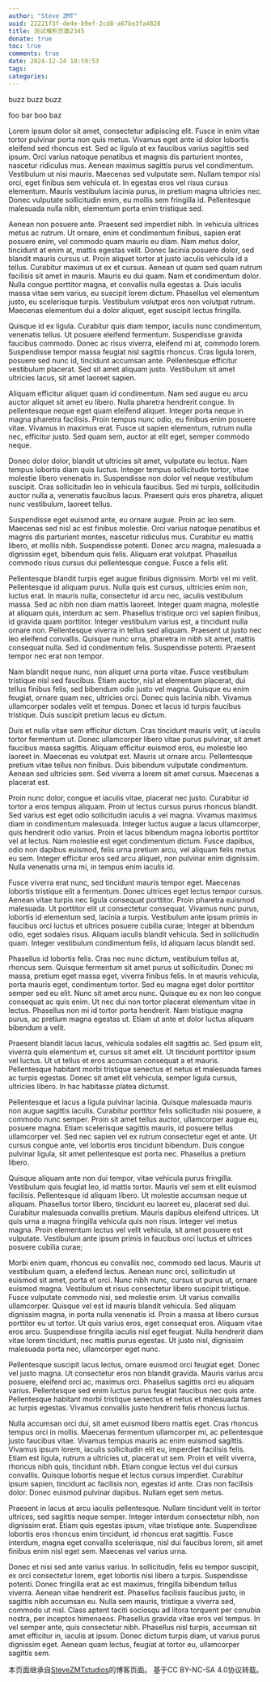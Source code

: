 ```yaml
---
author: "Steve ZMT"
uuid: 22221f3f-de4e-b9ef-2cd8-a67be3fa4828
title: 测试堆积页面2345
donate: true
toc: true
comments: true
date: 2024-12-24 18:59:53
tags:
categories:
---
```


buzz buzz buzz
<!-- write excerpt here -->

<!--more-->

foo 
bar
boo
baz

Lorem ipsum dolor sit amet, consectetur adipiscing elit. Fusce in enim vitae tortor pulvinar porta non quis metus. Vivamus eget ante id dolor lobortis eleifend sed rhoncus est. Sed ac ligula at ex faucibus varius sagittis sed ipsum. Orci varius natoque penatibus et magnis dis parturient montes, nascetur ridiculus mus. Aenean maximus sagittis purus vel condimentum. Vestibulum ut nisi mauris. Maecenas sed vulputate sem. Nullam tempor nisi orci, eget finibus sem vehicula et. In egestas eros vel risus cursus elementum. Mauris vestibulum lacinia purus, in pretium magna ultricies nec. Donec vulputate sollicitudin enim, eu mollis sem fringilla id. Pellentesque malesuada nulla nibh, elementum porta enim tristique sed.

Aenean non posuere ante. Praesent sed imperdiet nibh. In vehicula ultrices metus ac rutrum. Ut ornare, enim et condimentum finibus, sapien erat posuere enim, vel commodo quam mauris eu diam. Nam metus dolor, tincidunt at enim at, mattis egestas velit. Donec lacinia posuere dolor, sed blandit mauris cursus ut. Proin aliquet tortor at justo iaculis vehicula id a tellus. Curabitur maximus ut ex et cursus. Aenean ut quam sed quam rutrum facilisis sit amet in mauris. Mauris eu dui quam. Nam et condimentum dolor. Nulla congue porttitor magna, et convallis nulla egestas a. Duis iaculis massa vitae sem varius, eu suscipit lorem dictum. Phasellus vel elementum justo, eu scelerisque turpis. Vestibulum volutpat eros non volutpat rutrum. Maecenas elementum dui a dolor aliquet, eget suscipit lectus fringilla.

Quisque id ex ligula. Curabitur quis diam tempor, iaculis nunc condimentum, venenatis tellus. Ut posuere eleifend fermentum. Suspendisse gravida faucibus commodo. Donec ac risus viverra, eleifend mi at, commodo lorem. Suspendisse tempor massa feugiat nisl sagittis rhoncus. Cras ligula lorem, posuere sed nunc id, tincidunt accumsan ante. Pellentesque efficitur vestibulum placerat. Sed sit amet aliquam justo. Vestibulum sit amet ultricies lacus, sit amet laoreet sapien.

Aliquam efficitur aliquet quam id condimentum. Nam sed augue eu arcu auctor aliquet sit amet eu libero. Nulla pharetra hendrerit congue. In pellentesque neque eget quam eleifend aliquet. Integer porta neque in magna pharetra facilisis. Proin tempus nunc odio, eu finibus enim posuere vitae. Vivamus in maximus erat. Fusce ut sapien elementum, rutrum nulla nec, efficitur justo. Sed quam sem, auctor at elit eget, semper commodo neque.

Donec dolor dolor, blandit ut ultricies sit amet, vulputate eu lectus. Nam tempus lobortis diam quis luctus. Integer tempus sollicitudin tortor, vitae molestie libero venenatis in. Suspendisse non dolor vel neque vestibulum suscipit. Cras sollicitudin leo in vehicula faucibus. Sed mi turpis, sollicitudin auctor nulla a, venenatis faucibus lacus. Praesent quis eros pharetra, aliquet nunc vestibulum, laoreet tellus.

Suspendisse eget euismod ante, eu ornare augue. Proin ac leo sem. Maecenas sed nisl ac est finibus molestie. Orci varius natoque penatibus et magnis dis parturient montes, nascetur ridiculus mus. Curabitur eu mattis libero, et mollis nibh. Suspendisse potenti. Donec arcu magna, malesuada a dignissim eget, bibendum quis felis. Aliquam erat volutpat. Phasellus commodo risus cursus dui pellentesque congue. Fusce a felis elit.

Pellentesque blandit turpis eget augue finibus dignissim. Morbi vel mi velit. Pellentesque id aliquam purus. Nulla quis est cursus, ultricies enim non, luctus erat. In mauris nulla, consectetur id arcu nec, iaculis vestibulum massa. Sed ac nibh non diam mattis laoreet. Integer quam magna, molestie at aliquam quis, interdum ac sem. Phasellus tristique orci vel sapien finibus, id gravida quam porttitor. Integer vestibulum varius est, a tincidunt nulla ornare non. Pellentesque viverra in tellus sed aliquam. Praesent ut justo nec leo eleifend convallis. Quisque nunc urna, pharetra in nibh sit amet, mattis consequat nulla. Sed id condimentum felis. Suspendisse potenti. Praesent tempor nec erat non tempor.

Nam blandit neque nunc, non aliquet urna porta vitae. Fusce vestibulum tristique nisl sed faucibus. Etiam auctor, nisl at elementum placerat, dui tellus finibus felis, sed bibendum odio justo vel magna. Quisque eu enim feugiat, ornare quam nec, ultricies orci. Donec quis lacinia nibh. Vivamus ullamcorper sodales velit et tempus. Donec et lacus id turpis faucibus tristique. Duis suscipit pretium lacus eu dictum.

Duis et nulla vitae sem efficitur dictum. Cras tincidunt mauris velit, ut iaculis tortor fermentum ut. Donec ullamcorper libero vitae purus pulvinar, sit amet faucibus massa sagittis. Aliquam efficitur euismod eros, eu molestie leo laoreet in. Maecenas eu volutpat est. Mauris ut ornare arcu. Pellentesque pretium vitae tellus non finibus. Duis bibendum vulputate condimentum. Aenean sed ultricies sem. Sed viverra a lorem sit amet cursus. Maecenas a placerat est.

Proin nunc dolor, congue et iaculis vitae, placerat nec justo. Curabitur id tortor a eros tempus aliquam. Proin ut lectus cursus purus rhoncus blandit. Sed varius est eget odio sollicitudin iaculis a vel magna. Vivamus maximus diam in condimentum malesuada. Integer luctus augue a lacus ullamcorper, quis hendrerit odio varius. Proin et lacus bibendum magna lobortis porttitor vel at lectus. Nam molestie est eget condimentum dictum. Fusce dapibus, odio non dapibus euismod, felis urna pretium arcu, vel aliquam felis metus eu sem. Integer efficitur eros sed arcu aliquet, non pulvinar enim dignissim. Nulla venenatis urna mi, in tempus enim iaculis id.

Fusce viverra erat nunc, sed tincidunt mauris tempor eget. Maecenas lobortis tristique elit a fermentum. Donec ultrices eget lectus tempor cursus. Aenean vitae turpis nec ligula consequat porttitor. Proin pharetra euismod malesuada. Ut porttitor elit ut consectetur consequat. Vivamus nunc purus, lobortis id elementum sed, lacinia a turpis. Vestibulum ante ipsum primis in faucibus orci luctus et ultrices posuere cubilia curae; Integer at bibendum odio, eget sodales risus. Aliquam iaculis blandit vehicula. Sed in sollicitudin quam. Integer vestibulum condimentum felis, id aliquam lacus blandit sed.

Phasellus id lobortis felis. Cras nec nunc dictum, vestibulum tellus at, rhoncus sem. Quisque fermentum sit amet purus ut sollicitudin. Donec mi massa, pretium eget massa eget, viverra finibus felis. In et mauris vehicula, porta mauris eget, condimentum tortor. Sed eu magna eget dolor porttitor semper sed eu elit. Nunc sit amet arcu nunc. Quisque eu ex non leo congue consequat ac quis enim. Ut nec dui non tortor placerat elementum vitae in lectus. Phasellus non mi id tortor porta hendrerit. Nam tristique magna purus, ac pretium magna egestas ut. Etiam ut ante et dolor luctus aliquam bibendum a velit.

Praesent blandit lacus lacus, vehicula sodales elit sagittis ac. Sed ipsum elit, viverra quis elementum et, cursus sit amet elit. Ut tincidunt porttitor ipsum vel luctus. Ut ut tellus et eros accumsan consequat a et mauris. Pellentesque habitant morbi tristique senectus et netus et malesuada fames ac turpis egestas. Donec sit amet elit vehicula, semper ligula cursus, ultricies libero. In hac habitasse platea dictumst.

Pellentesque et lacus a ligula pulvinar lacinia. Quisque malesuada mauris non augue sagittis iaculis. Curabitur porttitor felis sollicitudin nisi posuere, a commodo nunc semper. Proin sit amet tellus auctor, ullamcorper augue eu, posuere magna. Etiam scelerisque sagittis mauris, id posuere tellus ullamcorper vel. Sed nec sapien vel ex rutrum consectetur eget et ante. Ut cursus congue ante, vel lobortis eros tincidunt bibendum. Duis congue pulvinar ligula, sit amet pellentesque est porta nec. Phasellus a pretium libero.

Quisque aliquam ante non dui tempor, vitae vehicula purus fringilla. Vestibulum quis feugiat leo, id mattis tortor. Mauris vel sem et elit euismod facilisis. Pellentesque id aliquam libero. Ut molestie accumsan neque ut aliquam. Phasellus tortor libero, tincidunt eu laoreet eu, placerat sed dui. Curabitur malesuada convallis pretium. Mauris dapibus eleifend ultrices. Ut quis urna a magna fringilla vehicula quis non risus. Integer vel metus magna. Proin elementum lectus vel velit vehicula, sit amet posuere est vulputate. Vestibulum ante ipsum primis in faucibus orci luctus et ultrices posuere cubilia curae;

Morbi enim quam, rhoncus eu convallis nec, commodo sed lacus. Mauris ut vestibulum quam, a eleifend lectus. Aenean nunc orci, sollicitudin ut euismod sit amet, porta et orci. Nunc nibh nunc, cursus ut purus ut, ornare euismod magna. Vestibulum et risus consectetur libero suscipit tristique. Fusce vulputate commodo nisi, sed molestie enim. Ut varius convallis ullamcorper. Quisque vel est id mauris blandit vehicula. Sed aliquam dignissim magna, in porta nulla venenatis id. Proin a massa at libero cursus porttitor eu ut tortor. Ut quis varius eros, eget consequat eros. Aliquam vitae eros arcu. Suspendisse fringilla iaculis nisl eget feugiat. Nulla hendrerit diam vitae lorem tincidunt, nec mattis purus egestas. Ut justo nisl, dignissim malesuada porta nec, ullamcorper eget nunc.

Pellentesque suscipit lacus lectus, ornare euismod orci feugiat eget. Donec vel justo magna. Ut consectetur eros non blandit gravida. Mauris varius arcu posuere, eleifend orci ac, maximus orci. Phasellus sagittis orci eu aliquam varius. Pellentesque sed enim luctus purus feugiat faucibus nec quis ante. Pellentesque habitant morbi tristique senectus et netus et malesuada fames ac turpis egestas. Vivamus convallis justo hendrerit felis rhoncus luctus.

Nulla accumsan orci dui, sit amet euismod libero mattis eget. Cras rhoncus tempus orci in mollis. Maecenas fermentum ullamcorper mi, ac pellentesque justo faucibus vitae. Vivamus tempus mauris ac enim euismod sagittis. Vivamus ipsum lorem, iaculis sollicitudin elit eu, imperdiet facilisis felis. Etiam est ligula, rutrum a ultricies ut, placerat ut sem. Proin et velit viverra, rhoncus nibh quis, tincidunt nibh. Etiam congue lectus vel dui cursus convallis. Quisque lobortis neque et lectus cursus imperdiet. Curabitur ipsum sapien, tincidunt ac facilisis non, egestas id ante. Cras non facilisis dolor. Donec euismod pulvinar dapibus. Nullam eget sem metus.

Praesent in lacus at arcu iaculis pellentesque. Nullam tincidunt velit in tortor ultrices, sed sagittis neque semper. Integer interdum consectetur nibh, non dignissim erat. Etiam quis egestas ipsum, vitae tristique ante. Suspendisse lobortis eros rhoncus enim tincidunt, id rhoncus erat sagittis. Fusce interdum, magna eget convallis scelerisque, nisl dui faucibus lorem, sit amet finibus enim nisl eget sem. Maecenas vel varius urna.

Donec et nisi sed ante varius varius. In sollicitudin, felis eu tempor suscipit, ex orci consectetur lorem, eget lobortis nisi libero a turpis. Suspendisse potenti. Donec fringilla erat ac est maximus, fringilla bibendum tellus viverra. Aenean vitae hendrerit est. Phasellus facilisis faucibus justo, in sagittis nibh accumsan eu. Nulla sem mauris, tristique a viverra sed, commodo ut nisl. Class aptent taciti sociosqu ad litora torquent per conubia nostra, per inceptos himenaeos. Phasellus gravida vitae eros vel tempus. In vel semper ante, quis consectetur nibh. Phasellus nisl turpis, accumsan sit amet efficitur in, iaculis at ipsum. Donec dictum turpis diam, ut varius purus dignissim eget. Aenean quam lectus, feugiat at tortor eu, ullamcorper sagittis sem.



<!-- write anything u want and just delete this... -->   
本页面继承自[SteveZMTstudios](https://blog.stevezmt.com)的博客页面。
   基于CC BY-NC-SA 4.0协议转载。